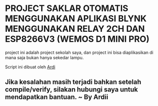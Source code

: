 # PROJECT SAKLAR OTOMATIS MENGGUNAKAN APLIKASI BLYNK MENGGUNAKAN RELAY 2CH DAN ESP8266V3 (WEMOS D1 MINI PRO)
project ini adalah project sekolah saya, dan project ini bisa diaplikasikan di mana saja bukan hanya sekedar lampu.

Script ini dibuat oleh [Ardi](https://github.com/AkazawaKazairo) 

Jika kesalahan masih terjadi bahkan setelah compile/verify, silakan hubungi saya untuk mendapatkan bantuan. ~ By Ardii
---

